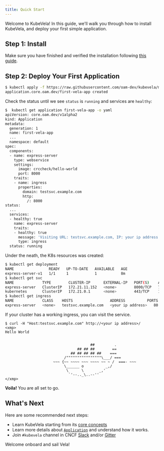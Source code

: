 ```yaml
---
title: Quick Start
---
```


Welcome to KubeVela! In this guide, we'll walk you through how to install KubeVela, and deploy your first simple application.

## Step 1: Install

Make sure you have finished and verified the installation following [this guide](./install).

## Step 2: Deploy Your First Application

```bash
$ kubectl apply -f https://raw.githubusercontent.com/oam-dev/kubevela/master/docs/examples/vela-app.yaml
application.core.oam.dev/first-vela-app created
```

Check the status until we see `status` is `running` and services are `healthy`:

```bash
$  kubectl get application first-vela-app -o yaml
apiVersion: core.oam.dev/v1alpha2
kind: Application
metadata:
  generation: 1
  name: first-vela-app
  ...
  namespace: default
spec:
  components:
  - name: express-server
    type: webservice
    settings:
      image: crccheck/hello-world
      port: 8000
    traits:
    - name: ingress
      properties:
        domain: testsvc.example.com
        http:
          /: 8000
status:
  ...
  services:
  - healthy: true
    name: express-server
    traits:
    - healthy: true
      message: 'Visiting URL: testsvc.example.com, IP: your ip address'
      type: ingress
  status: running
```

Under the neath, the K8s resources was created:

```bash
$ kubectl get deployment
NAME                READY   UP-TO-DATE   AVAILABLE   AGE
express-server-v1   1/1     1            1           8m
$ kubectl get svc
NAME             TYPE        CLUSTER-IP      EXTERNAL-IP   PORT(S)    AGE
express-server   ClusterIP   172.21.11.152   <none>        8000/TCP   7m43s
kubernetes       ClusterIP   172.21.0.1      <none>        443/TCP    116d
$ kubectl get ingress
NAME             CLASS    HOSTS                 ADDRESS          PORTS   AGE
express-server   <none>   testsvc.example.com   <your ip address>   80      7m47s
```

If your cluster has a working ingress, you can visit the service.

```
$ curl -H "Host:testsvc.example.com" http://<your ip address>/
<xmp>
Hello World


                                       ##         .
                                 ## ## ##        ==
                              ## ## ## ## ##    ===
                           /""""""""""""""""\___/ ===
                      ~~~ {~~ ~~~~ ~~~ ~~~~ ~~ ~ /  ===- ~~~
                           \______ o          _,/
                            \      \       _,'
                             `'--.._\..--''
</xmp>
```
**Voila!** You are all set to go.

## What's Next

Here are some recommended next steps:

- Learn KubeVela starting from its [core concepts](../overview/concepts)
- Learn more details about [`Application`](../platform-builder-guide/design-abstraction/application) and understand how it works.
- Join `#kubevela` channel in CNCF [Slack](https://cloud-native.slack.com) and/or [Gitter](https://gitter.im/oam-dev/community)

Welcome onboard and sail Vela!